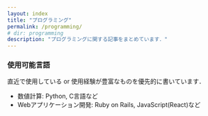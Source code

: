 ```yaml
---
layout: index
title: "プログラミング"
permalink: /programming/
# dir: programming
description: "プログラミングに関する記事をまとめています．"
---
```

### 使用可能言語
直近で使用している or 使用経験が豊富なものを優先的に書いています．
- 数値計算: Python, C言語など
- Webアプリケーション開発: Ruby on Rails, JavaScript(React)など

<!-- ### 実務例 -->
<!--TODO -->
